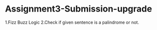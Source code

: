 # Assignment3-Submission-upgrade
1.Fizz Buzz Logic
2.Check if given sentence is a palindrome or not.
